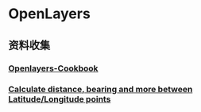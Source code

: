 
# OpenLayers 
## 资料收集
### [Openlayers-Cookbook](http://www.acuriousanimal.com/Openlayers-Cookbook/)
### [Calculate distance, bearing and more between Latitude/Longitude points](https://www.movable-type.co.uk/scripts/latlong.html)
